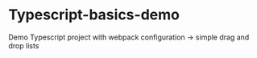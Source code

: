 # Typescript-basics-demo

Demo Typescript project with webpack configuration -> simple drag and drop lists

